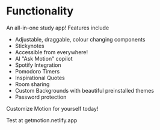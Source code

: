 # Functionality
An all-in-one study app! Features include
- Adjustable, draggable, colour changing components
- Stickynotes
- Accessible from everywhere!
- AI "Ask Motion" copilot
- Spotify Integration
- Pomodoro Timers
- Inspirational Quotes
- Room sharing
- Custom Backgrounds with beautiful preinstalled themes
- Password protection

Customize Motion for yourself today!

Test at getmotion.netlify.app
